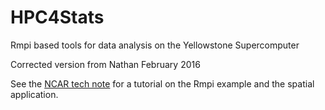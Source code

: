 # HPC4Stats
Rmpi based tools for data analysis on the Yellowstone Supercomputer

Corrected version from Nathan February 2016

See the [NCAR tech note](https://opensky.ucar.edu/islandora/object/technotes%3A536) for a tutorial on the Rmpi example and the spatial application. 